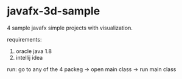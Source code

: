 # javafx-3d-sample

4 sample javafx simple projects with visualization.

requirements: 
1. oracle java 1.8
2. intellij idea

run:
go to any of the 4 packeg -> open main class -> run main class
